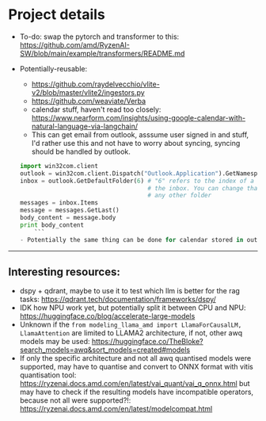 # Project details
- To-do: swap the pytorch and transformer to this: https://github.com/amd/RyzenAI-SW/blob/main/example/transformers/README.md

- Potentially-reusable:
    - https://github.com/raydelvecchio/vlite-v2/blob/master/vlite2/ingestors.py
    - https://github.com/weaviate/Verba 
    - calendar stuff, haven't read too closely: https://www.nearform.com/insights/using-google-calendar-with-natural-language-via-langchain/
    - This can get email from outlook, asssume user signed in and stuff, I'd rather use this and not have to worry about syncing, syncing should be handled by outlook.
    ```python
    import win32com.client
    outlook = win32com.client.Dispatch("Outlook.Application").GetNamespace("MAPI")
    inbox = outlook.GetDefaultFolder(6) # "6" refers to the index of a folder - in this case,
                                        # the inbox. You can change that number to reference
                                        # any other folder
    messages = inbox.Items
    message = messages.GetLast()
    body_content = message.body
    print body_content
        ```
    - Potentially the same thing can be done for calendar stored in outlook, user can login with other email providers, should be platform-independent enough.
---

## Interesting resources:
- dspy + qdrant, maybe to use it to test which llm is better for the rag tasks: https://qdrant.tech/documentation/frameworks/dspy/
- IDK how NPU work yet, but potentially split it between CPU and NPU: https://huggingface.co/blog/accelerate-large-models
- Unknown if the `from modeling_llama_amd import LlamaForCausalLM, LlamaAttention` are limited to LLAMA2 architecture, if not, other awq models may be used: https://huggingface.co/TheBloke?search_models=awq&sort_models=created#models
- If only the specific architecture and not all awq quantised models were supported, may have to quantise and convert to ONNX format with vitis quantisation tool: https://ryzenai.docs.amd.com/en/latest/vai_quant/vai_q_onnx.html but may have to check if the resulting models have incompatible operators, because not all were supported?!: https://ryzenai.docs.amd.com/en/latest/modelcompat.html
